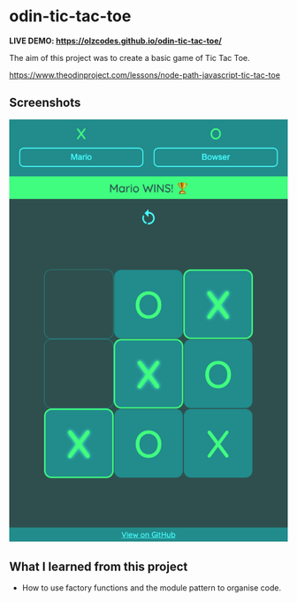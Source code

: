 # odin-tic-tac-toe

**LIVE DEMO: https://olzcodes.github.io/odin-tic-tac-toe/**

The aim of this project was to create a basic game of Tic Tac Toe.

https://www.theodinproject.com/lessons/node-path-javascript-tic-tac-toe

## Screenshots

![screenshot showing a game won by player1](./screenshots/screenshot-1.png)

## What I learned from this project

- How to use factory functions and the module pattern to organise code.

